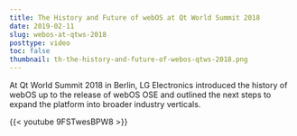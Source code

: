 ```yaml
---
title: The History and Future of webOS at Qt World Summit 2018
date: 2019-02-11
slug: webos-at-qtws-2018
posttype: video
toc: false
thumbnail: th-the-history-and-future-of-webos-qtws-2018.png
---
```


At Qt World Summit 2018 in Berlin, LG Electronics introduced the history of webOS up to the release of webOS OSE and outlined the next steps to expand the platform into broader industry verticals.

{{< youtube 9FSTwesBPW8 >}}
